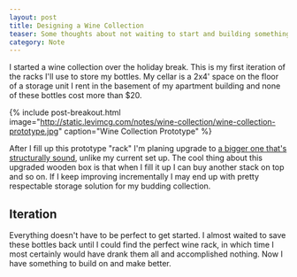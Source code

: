 ```yaml
---
layout: post
title: Designing a Wine Collection
teaser: Some thoughts about not waiting to start and building something
category: Note
---
```

I started a wine collection over the holiday break. This is my first iteration of the racks I'll use to store my bottles. My cellar is a 2x4' space on the floor of a storage unit I rent in the basement of my apartment building and none of these bottles cost more than $20.

{% include post-breakout.html
   image="http://static.levimcg.com/notes/wine-collection/wine-collection-prototype.jpg"
   caption="Wine Collection Prototype" %}

After I fill up this prototype "rack" I'm planing upgrade to [a bigger one that's structurally sound](https://www.amazon.com/dp/B00H85Y5QU/ref=wl_it_dp_o_pC_nS_ttl?_encoding=UTF8&colid=20B1FO9J4C7F5&coliid=I1DMRIRLNT84AR&psc=1), unlike my current set up. The cool thing about this upgraded wooden box is that when I fill it up I can buy another stack on top and so on. If I keep improving incrementally I may end up with pretty respectable storage solution for my budding collection.

## Iteration
Everything doesn't have to be perfect to get started. I almost waited to save these bottles back until I could find the perfect wine rack, in which time I most certainly would have drank them all and accomplished nothing. Now I have something to build on and make better.
